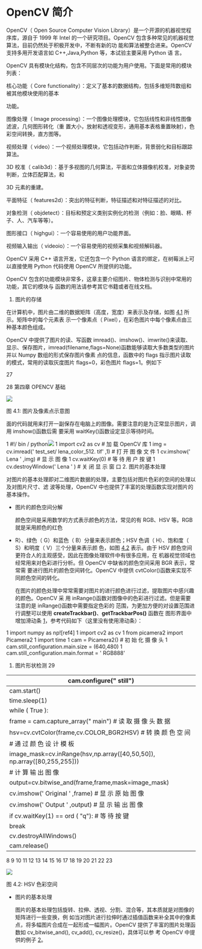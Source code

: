 # OpenCV 简介

OpenCV（ Open Source Computer Vision Library）是一个开源的机器视觉程序库，源自于 1999 年 Intel 的一个研究项目。OpenCV 包含多种常见的机器视觉算法，目前仍然处于积极开发中，不断有新的功 能和算法被整合进来。OpenCV 支持多用开发语言如 C++,Java,Python 等，本试验主要采用 Python 语 言。

OpenCV 具有模块化结构，包含不同层次的功能为用户使用。下面是常用的模块列表：

核心功能（ Core functionality）：定义了基本的数据结构，包括多维矩阵数组和被其他模块使用的基本

功能。

图像处理（ Image processing）：一个图像处理模块，它包括线性和非线性图像滤波，几何图形转化（重 置大小，放射和透视变形，通用基本表格重置映射），色彩空间转换，直方图等。

视频处理（ video）：一个视频处理模块，它包括动作判断，背景弱化和目标跟踪算法。

3D 校准（ calib3d）：基于多视图的几何算法，平面和立体摄像机校准，对象姿势判断，立体匹配算法，和

3D 元素的重建。

平面特征（ features2d）：突出的特征判断，特征描述和对特征描述的对比。

对象检测（ objdetect）：目标和预定义类别实例化的检测（例如：脸、眼睛、杯子、人、汽车等等）。

图形接口（ highgui）：一个容易使用的用户功能界面。

视频输入输出（ videoio）：一个容易使用的视频采集和视频解码器。

OpenCV 采用 C++ 语言开发，它还包含一个 Python 语言的绑定，在树莓派上可以直接使用 Python 代码使用 OpenCV 所提供的功能。

OpenCV 包含的功能模块非常多，这章主要介绍图片、物体检测与识别中常用的功能，其它的模块与 函数的用法请参考其它书籍或者在线文档。

1. 图片的存储

在计算机中，图片由二维的数据矩阵（高度，宽度）来表示及存储，如图 [4.1](#_page33_x72.00_y64.23) 所示。矩阵中的每个元素表 示一个像素点（ Pixel），在彩色图片中每个像素点由三种基本颜色组成。

OpenCV 中提供了图片的读、写函数 imread()、imshow()、imwrite()来读取、显示、保存图片，imread(filename,flags=None)函数能够读取大多数类型的图片并以 Numpy 数组的形式保存图片像素 点的信息，函数中的 flags 指示图片读取的模式，常用的读取灰度图片 flags=0，彩色图片 flags=1。例如下

27

28 第四章 OPENCV 基础

![](Aspose.Words.b353301d-f3c7-44fc-a0ef-0183eb531768.059.png)

<a name="_page33_x72.00_y64.23"></a>图 4.1: 图片及像素点示意图

面的代码就用来打开一副保存在电脑上的图像。需要注意的是为正常显示图片，调用 imshow()函数后需 要采用 waitKey()函数设定显示等待时间。

1  #!/ bin / python![](Aspose.Words.b353301d-f3c7-44fc-a0ef-0183eb531768.060.png)
1  import cv2 as cv # 加 载 OpenCV 库
1  img = cv.imread(' test\_set/ lena\_color\_512. tif' ,1) # 打 开 图 像 文 件
1  cv.imshow(' Lena ' ,img) # 显 示 图 像
1  cv.waitKey(0) # 等 待 用 户 按 键
1  cv.destroyWindow(' Lena ' ) # 关 闭 显 示 窗 口
2. 图片的基本处理

对图片的基本处理即对二维图片数据的处理，主要包括对图片色彩的空间的处理以及对图片尺寸、滤 波等处理，OpenCV 中也提供了丰富的处理函数实现对图片的基本操作。

- 图片的颜色空间分解

  颜色空间是采用数学的方式表示颜色的方法，常见的有 RGB、HSV 等。RGB 就是采用颜色的红色

- R）、绿色（ G）和蓝色（ B）分量来表示颜色；HSV 色调（ H）、饱和度（ S）和明度（ V）三个分量来表示颜 色，如图 [4.2](#_page34_x72.00_y315.45) 表示。由于 HSV 颜色空间更符合人的主观感受，因此在图像处理软件中有很多应用，在 机器视觉领域也经常用来对色彩进行分析。但 OpenCV 中缺省的颜色空间采用 BGR 表示，常常需 要进行图片的颜色空间转化。OpenCV 中提供 cvtColor()函数来实现不同颜色空间的转化。

  在图片的颜色处理中常常需要对图片的进行颜色进行过滤，提取图片中感兴趣的颜色。OpenCV 采 用 inRange()函数对图像中的色彩进行过滤。但是需要注意的是 inRange()函数中需要指定色彩的 范围，为更加方便的对设置范围进行调整可以使用 **createTrackbar()**、**getTrackbarPos()** 函数在 图形界面中增加滑动条 [1](#_page123_x72.00_y206.18)，参考代码如下（这里没有使用滑动条）：

1  import numpy as np![ref4]
1  import cv2 as cv
1  from picamera2 import Picamera2
1  import time
1  cam = Picamera2() # 初 始 化 摄 像 头
1  cam.still\_configuration.main.size = (640,480)
1  cam.still\_configuration.main.format = ' RGB888'

1. 图片形状检测 29

| cam.configure(" still")                                                  |
| ------------------------------------------------------------------------ |
| cam.start()                                                              |
| time.sleep(1)                                                            |
| while ( True ):                                                          |
| frame = cam.capture\_array(" main") # 读 取 摄 像 头 数 据               |
| hsv=cv.cvtColor(frame,cv.COLOR\_BGR2HSV) # 转 换 颜 色 空 间             |
| # 通 过 颜 色 设 计 模 板                                                |
| image\_mask=cv.inRange(hsv,np.array([40,50,50]), np.array([80,255,255])) |
| # 计 算 输 出 图 像                                                      |
| output=cv.bitwise\_and(frame,frame,mask=image\_mask)                     |
| cv.imshow(' Original ' ,frame) # 显 示 原 始 图 像                       |
| cv.imshow(' Output ' ,output) # 显 示 输 出 图 像                        |
| if cv.waitKey(1) == ord ( "q"): # 等 待 按 键                            |
| break                                                                    |
| cv.destroyAllWindows()                                                   |
| cam.release()                                                            |

8 9 10 11 12 13 14 15 16 17 18 19 20 21 22 23

![](Aspose.Words.b353301d-f3c7-44fc-a0ef-0183eb531768.062.png)

<a name="_page34_x72.00_y315.45"></a>图 4.2: HSV 色彩空间

- 图片的基本处理

  图片的基本处理包括旋转、拉伸、透视、分割、混合等，其本质就是对图像的矩阵进行一些变换，例 如当对图片进行拉伸时通过插值函数来补全其中的像素点，将多幅图片合成在一起形成一幅图片。OpenCV 提供了丰富的图片处理函数如 cv\_bitwise\_and(), cv\_add(), cv\_resize()，具体可以参 考 OpenCV 中提供的例子 [2](#_page123_x72.00_y241.56)。
